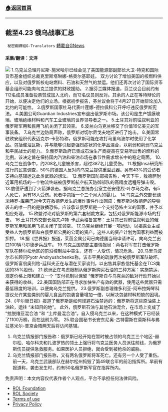 ###  [:house:返回首頁](https://github.com/ourhimalayas/txt)
---


## 截至4.23 俄乌战事汇总
` 秘密翻譯組G-Translators` [轉載自GNews](https://gnews.org/zh-hans/2400377/)

#### 采集/翻译：文洋
![](https://assets.gnews.org/wp-content/uploads/2022/04/16507412441.png)
1.乌克兰总理丹尼斯-施米哈尔已经会见了美国能源部副部长大卫-特克和国际货币基金组织总裁克里斯塔琳娜-格奥尔基耶娃。
双方讨论了增加美国的核燃料供应，以及对俄罗斯核电站燃料、石油和天然气的禁运。他们还再次讨论了国际货币基金组织可能向乌克兰提供的财政援助。
2.据芬兰媒体报道，芬兰议会目前约有112名成员准备投票赞成加入北约，而12名议员则反对。其余的人正在等待辩论的开始，以便决定他们的立场。根据初步报告，芬兰议会将于4月27日开始辩论加入北约的可能性。
3.俄罗斯国家杜马代表叶莲娜-德拉佩科公开呼吁违反俄罗斯宪法。
4.美国公司Guardian Industries宣布退出俄罗斯市场。该公司是生产镀膜玻璃、玻璃绝缘材料和汽车工业玻璃的世界领导者之一。
5.土耳其对前往叙利亚的俄罗斯军用和民用飞机关闭了其领空。
6.波兰向乌克兰移交了价值16亿美元的军事装备。
7.乌克兰边防局声称，俄罗斯对切尔尼戈夫地区进行了炮击。
8.美国常驻欧安组织代表迈克尔-卡彭特称，俄罗斯可能在攻打马里乌波尔时使用了化学品。包括催泪瓦斯，并与能够引起更强烈症状的化学品混合，以削弱和削弱乌克兰和平民战士的能力。
9.俄罗斯政府已责成石油生产商提高在交易所出售的燃料的比例。该决定旨在保持国内汽油和柴油市场在季节性需求增长中的稳定局面。
10.乌克兰在战争中，约208名儿童被杀害，超过387名儿童受伤。
11.根据Insa研究所进行的民意调查，50%的德国人反对向乌克兰提供重型武器。另有43%的受访者支持向基辅运送此类武器的想法。
12.俄罗斯国防部报告称，今天下午，敖德萨附近军用机场的一个物流终端被俄罗斯航空航天防御部队的高精度远程导弹击毁。
13.敖德萨遭到了火箭弹袭击。据乌克兰总统办公室主任安德烈-叶尔马克称，有5人死亡，另有18人受伤。死者中包括一个三个月大的婴儿。
14.乌克兰外交部长德米特罗-库莱巴对今天在敖德萨发生的爆炸事件作出回应：俄罗斯对敖德萨的导弹袭击的唯一目的是散播恐怖。应该承认俄罗斯是一个支持恐怖主义的国家，并予以相应处理。
15.欧盟讨论对俄罗斯的第六套制裁方案，包括对俄罗斯能源市场的打击。
16.土耳其外交部长梅夫卢特-卡武索格鲁宣布：土耳其已对前往叙利亚的俄罗斯军用和民用飞机关闭了其领空。
17.乌克兰继续开展一项运动，以揭露业主或受益人为俄罗斯和白俄罗斯公民的公司的资产。这些人的资产计划为国家利益而被扣押。
18.据《世界报》报道，莱茵金属公司已向德国当局申请许可，向乌克兰出口100辆马尔德步兵战车。
19.乌克兰国防部主要情报局：两名将军在打击俄罗斯军队在赫尔松地区的前沿控制站中丧生，还有一人受伤，情况危急。
20.马里乌波尔市长顾问Pyotr Andryushchenko称，该市平民的疏散再次被俄罗斯军队破坏。
俄罗斯富翁奥列格-廷科夫正在与潜在买家谈判，以出售其家族信托基金在TCS集团的35%股份。
21.欧洲正在考虑限制从俄罗斯购买石油的三种方案：实施禁运、规定价格上限和建立一个 “支付机制以保留 “俄罗斯自与乌克兰的敌对行动开始以来获得的收益。
22.美国国防部正在寻求加快生产有效的武器，使用这些武器只需最低限度的培训，以便向乌克兰提供。
23.俄罗斯副总理维多利亚-阿布拉姆琴科提议允许某些类别的婴儿食品的包装含量增加一倍，以解决包装材料短缺的困境。
24.《华尔街日报》报道了俄罗斯是如何规避石油禁运的：俄罗斯将这些原油装上油轮，运往 “未知目的地”。 此外，俄罗斯石油与其他石油混合，在市场上变成了 “拉脱维亚混合油 “和 “土库曼混合油”。自入侵乌克兰以来，在这种模式下已经装了1100万桶，而在战前为零。
25.联合国秘书长安东尼奥-古特雷斯在莫斯科与弗拉基米尔-普京会晤两天后将访问基辅。

1. 乌克兰情报部门报告称：俄罗斯已经开始在暂时被占领的乌克兰三个地区–赫尔松、哈尔科夫和扎波罗热的领土上强行将乌克兰医务人员派往前线，为俄罗斯伤员提供急救服务。如果医护人员拒绝，就会受到被枪杀的威胁。
2. 乌克兰情报部门报告称，又有两名俄罗斯将军死亡。还有另一个人受了重伤。
前一天，乌克兰武装部队在赫尔松州捣毁了第49联合军的前沿指挥所。早前有报道称，袭击发生时，约有50名俄罗斯军官在指挥所内。


 

免责声明：本文内容仅代表作者个人观点，平台不承担任何法律风险。

- [ROL Foundation](https://rolfoundation.org/)
- [ROL Society](https://rolsociety.org/)
- [Terms of use](https://gnews.org/terms-of-use-3/)
- [Privacy Policy](https://gnews.org/privacy-policy/)
